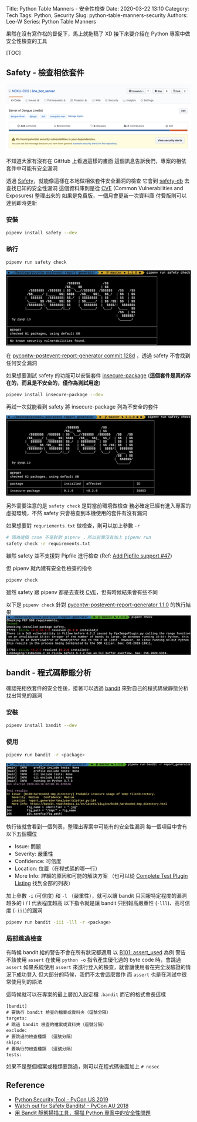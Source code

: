 Title: Python Table Manners - 安全性檢查
Date: 2020-03-22 13:10
Category: Tech
Tags: Python, Security
Slug: python-table-manners-security
Authors: Lee-W
Series: Python Table Manners

果然在沒有寫作松的督促下，馬上就拖稿了 XD
接下來要介紹在 Python 專案中做安全性檢查的工具

<!--more-->

[TOC]

## Safety - 檢查相依套件

![depbot](/images/posts-image/2020-02-22-python-table-manner-series/depbot.jpg)

不知道大家有沒有在 GitHub 上看過這樣的畫面
這個訊息告訴我們，專案的相依套件中可能有安全漏洞

透過 [Safety](https://github.com/pyupio/safety)，就能像這樣在本地做相依套件安全漏洞的檢查
它會到 [safety-db](https://github.com/pyupio/safety-db) 去查找已知的安全性漏洞
這個資料庫則是從 [CVE](https://cve.mitre.org/) (Common Vulnerabilities and Exposures) 整理出來的
如果是免費版，一個月會更新一次資料庫
付費版則可以達到即時更新

### 安裝

```sh
pipenv install safety --dev
```

### 執行

```sh
pipenv run safety check
```

![safety-not-found](/images/posts-image/2020-02-22-python-table-manner-series/safety-not-found.jpg)

在 [pycontw-postevent-report-generator commit 128d](https://github.com/pycontw/pycontw-postevent-report-generator/commit/128d271942099b94faca3693d6c146c879e3b414) ，透過 safety 不會找到任何安全漏洞

如果想要測試 safety 的功能可以安裝套件 [insecure-package](https://pypi.org/project/insecure-package/) (**這個套件是真的存在的，而且是不安全的，僅作為測試用途**)

```sh
pipenv install insecure-package --dev
```

再試一次就能看到 safety 將 insecure-package 列為不安全的套件

![safety-found-insecure](/images/posts-image/2020-02-22-python-table-manner-series/safety-found-insecure.jpg)

另外需要注意的是 `safety check` 是對當前環境做檢查
務必確定已經有進入專案的虛擬環境，不然 safety 只會檢查到本機使用的套件有沒有漏洞

如果想要對 `requriements.txt` 做檢查，則可以加上參數 `-r`

```sh
# 因為這個 case 不是針對 pipenv ，所以前面沒有加上 pipenv run
safety check -r requirements.txt
```

雖然 safety 並不支援對 Pipfile 進行檢查 (Ref: [Add Pipfile support #47](https://github.com/pyupio/safety/issues/47))

但 pipenv 就內建有安全性檢查的指令

```sh
pipenv check
```

雖然 safety 跟 pipenv 都是去查找 [CVE](https://cve.mitre.org/)，但有時候結果會有些不同

以下是 `pipenv check` 針對 [pycontw-postevent-report-generator 1.1.0](https://github.com/pycontw/pycontw-postevent-report-generator/tree/1.1.0) 的執行結果
![pipenv-check-pillow](/images/posts-image/2020-02-22-python-table-manner-series/pipenv-check-pillow.jpg)

## bandit - 程式碼靜態分析
確認完相依套件的安全性後，接著可以透過 [bandit](https://github.com/PyCQA/bandit) 來對自己的程式碼做靜態分析找出常見的漏洞

### 安裝

```sh
pipenv install bandit --dev
```

### 使用

```sh
pipenv run bandit -r <package>
```

![bandit-result](/images/posts-image/2020-02-22-python-table-manner-series/bandit-result.jpg)

執行後就會看到一個列表，整理出專案中可能有的安全性漏洞
每一個項目中會有以下五個欄位

* Issue: 問題
* Severity: 嚴重性
* Confidence: 可信度
* Location: 位置（在程式碼的哪一行）
* More Info: 詳細的原因和可能的解決方案 （也可以從 [Complete Test Plugin Listing](https://bandit.readthedocs.io/en/latest/plugins/#complete-test-plugin-listing) 找到全部的列表）


加上參數 `-i` (可信度) 和 `-l` （嚴重性），就可以讓 bandit 只回報特定程度的漏洞
越多的 i / l 代表程度越高
以下指令就是讓 bandit 只回報高嚴重性 (`-lll`)、高可信度 (`-iii`)的漏洞

```sh
pipenv run bandit -iii -lll -r <package>
```

### 局部跳過檢查
有時候 bandit 給的警告不會在所有狀況都適用
以 [B101: assert_used](https://bandit.readthedocs.io/en/latest/plugins/b101_assert_used.html#module-bandit.plugins.asserts) 為例
警告不該使用 `assert`
在使用 `python -o` 指令產生優化過的 byte code 時，會跳過 `assert`
如果系統使用 `assert` 來進行登入的檢查，就會讓使用者在完全沒驗證的情況下成功登入
但大部分的時候，我們不太會這麼實作
而 `assert` 也是在測試中很常使用到的語法

這時候就可以在專案的最上層加入設定檔 `.bandit`
而它的格式會長這樣

```text
[bandit]
# 要執行 bandit 檢查的檔案或資料夾（逗號分隔）
targets:
# 跳過 bandit 檢查的檔案或資料夾（逗號分隔）
exclude:
# 要跳過的檢查種類 （逗號分隔）
skips:
# 要執行的檢查種類 （逗號分隔）
tests:
```

如果不是整個檔案或種類要跳過，則可以在程式碼後面加上 `# nosec`

## Reference
* [Python Security Tool - PyCon US 2019](https://lee-w.github.io/pycon-note/posts/pycon-us-2019/2019/10/python-security-tool/)
* [Watch out for Safety Bandits! - PyCon AU 2018](https://lee-w.github.io/pycon-note/posts/pycon-au-2018/2019/08/watch-out-for-safety-bandits/)
* [用 Bandit 靜態掃描工具，掃描 Python 專案中的安全性問題](https://myapollo.com.tw/zh-tw/secure-your-python-code-with-bandit/)
